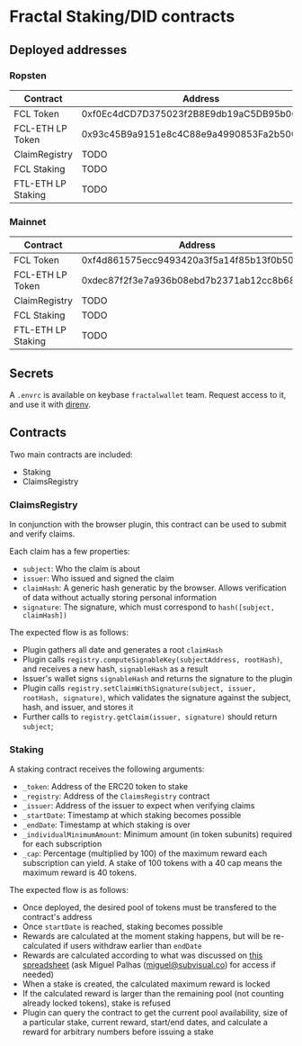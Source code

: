 # Fractal Staking/DID contracts

## Deployed addresses

### Ropsten

| Contract           | Address                                    | Etherscan                                                                             |
| ------------------ | ------------------------------------------ | ------------------------------------------------------------------------------------- |
| FCL Token          | 0xf0Ec4dCD7D375023f2B8E9db19aC5DB95b06a06A | [link](https://ropsten.etherscan.io/token/0xf0ec4dcd7d375023f2b8e9db19ac5db95b06a06a) |
| FCL-ETH LP Token   | 0x93c45B9a9151e8c4C88e9a4990853Fa2b500C07c | [link](https://ropsten.etherscan.io/token/0x93c45b9a9151e8c4c88e9a4990853fa2b500c07c) |
| ClaimRegistry      | TODO                                       | TODO |
| FCL Staking        | TODO                                       | TODO |
| FTL-ETH LP Staking | TODO                                       | TODO |

### Mainnet

| Contract           | Address                                    | Etherscan                                                                       |
| ------------------ | ------------------------------------------ | --------------------------------------------------------------------------------|
| FCL Token          | 0xf4d861575ecc9493420a3f5a14f85b13f0b50eb3 | [link](https://ropsten.etherscan.io/token/0xf0ec4dcd7d375023f2b8e9db19ac5db95b06a06a) |
| FCL-ETH LP Token   | 0xdec87f2f3e7a936b08ebd7b2371ab12cc8b68340 | [link](https://ropsten.etherscan.io/token/0x93c45b9a9151e8c4c88e9a4990853fa2b500c07c) |
| ClaimRegistry      | TODO                                       | TODO |
| FCL Staking        | TODO                                       | TODO |
| FTL-ETH LP Staking | TODO                                       | TODO |

## Secrets

A `.envrc` is available on keybase `fractalwallet` team. Request access to it,
and use it with [direnv](https://direnv.net/).

## Contracts

Two main contracts are included:
* Staking
* ClaimsRegistry

### ClaimsRegistry

In conjunction with the browser plugin, this contract can be used to submit and
verify claims.

Each claim has a few properties:
* `subject`: Who the claim is about
* `issuer`: Who issued and signed the claim
* `claimHash`: A generic hash generatic by the browser. Allows verification of
    data without actually storing personal information
* `signature`: The signature, which must correspond to `hash([subject, claimHash])`

The expected flow is as follows:
* Plugin gathers all date and generates a root `claimHash`
* Plugin calls `registry.computeSignableKey(subjectAddress, rootHash)`, and
    receives a new hash, `signableHash` as a result
* Issuer's wallet signs `signableHash` and returns the signature to the plugin
* Plugin calls `registry.setClaimWithSignature(subject, issuer, rootHash,
    signature)`, which validates the signature against the subject, hash, and
    issuer, and stores it
* Further calls to `registry.getClaim(issuer, signature)` should return `subject`;


### Staking

A staking contract receives the following arguments:
* `_token`: Address of the ERC20 token to stake
* `_registry`: Address of the `ClaimsRegistry` contract
* `_issuer`: Address of the issuer to expect when verifying claims
* `_startDate`: Timestamp at which staking becomes possible
* `_endDate`: Timestamp at which staking is over
* `_individualMinimumAmount`: Minimum amount (in token subunits) required for each subscription
* `_cap`: Percentage (multiplied by 100) of the maximum reward each subscription can yield. A stake of 100 tokens with a 40 cap means the maximum reward is 40 tokens.

The expected flow is as follows:
* Once deployed, the desired pool of tokens must be transfered to the contract's
    address
* Once `startDate` is reached, staking becomes possible
* Rewards are calculated at the moment staking happens, but will be
    re-calculated if users withdraw earlier than `endDate`
* Rewards are calculated according to what was discussed on [this spreadsheet](https://docs.google.com/spreadsheets/d/1SgW1LuTldfKEVkbrpkI_7pcIUDeacjRYHsuJTkXOGJE/edit#gid=2055588626) (ask Miguel Palhas (miguel@subvisual.co) for access if needed)
* When a stake is created, the calculated maximum reward is locked
* If the calculated reward is larger than the remaining pool (not counting
    already locked tokens), stake is refused
* Plugin can query the contract to get the current pool availability, size of
    a particular stake, current reward, start/end dates, and calculate a reward
    for arbitrary numbers before issuing a stake
